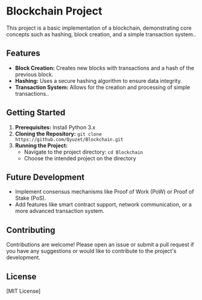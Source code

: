 # Blockchain Project

This project is a basic implementation of a blockchain, demonstrating core concepts such as hashing, block creation, and a simple transaction system..

## Features

* **Block Creation:**  Creates new blocks with transactions and a hash of the previous block.
* **Hashing:**  Uses a secure hashing algorithm to ensure data integrity.
* **Transaction System:**  Allows for the creation and processing of simple transactions..

## Getting Started

1. **Prerequisites:**  Install Python 3.x
2. **Cloning the Repository:** `git clone https://github.com/Qyuzet/Blockchain.git`
3. **Running the Project:** 
   * Navigate to the project directory: `cd Blockchain`
   * Choose the intended project on the directory

## Future Development

* Implement consensus mechanisms like Proof of Work (PoW) or Proof of Stake (PoS).
* Add features like smart contract support, network communication, or a more advanced transaction system.

## Contributing

Contributions are welcome! Please open an issue or submit a pull request if you have any suggestions or would like to contribute to the project's development.

## License

[MIT License]
